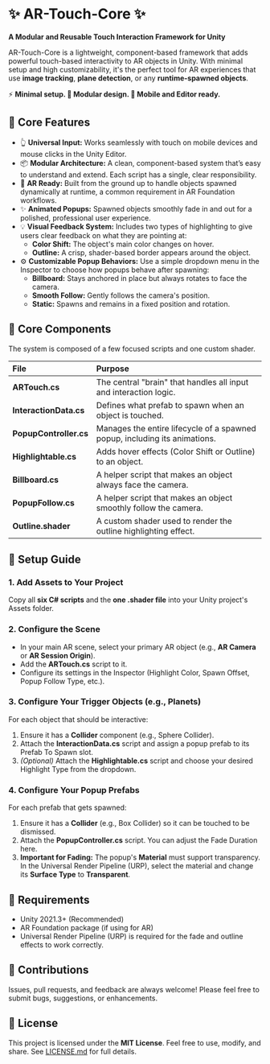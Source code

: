 # **✨ AR-Touch-Core ✨**

**A Modular and Reusable Touch Interaction Framework for Unity**

AR-Touch-Core is a lightweight, component-based framework that adds powerful touch-based interactivity to AR objects in Unity. With minimal setup and high customizability, it's the perfect tool for AR experiences that use **image tracking**, **plane detection**, or any **runtime-spawned objects**.

⚡ **Minimal setup. 🔁 Modular design. 📱 Mobile and Editor ready.**

## **🌟 Core Features**

* 👆 **Universal Input:** Works seamlessly with touch on mobile devices and mouse clicks in the Unity Editor.  
* 📦 **Modular Architecture:** A clean, component-based system that’s easy to understand and extend. Each script has a single, clear responsibility.  
* 📱 **AR Ready:** Built from the ground up to handle objects spawned dynamically at runtime, a common requirement in AR Foundation workflows.  
* ✨ **Animated Popups:** Spawned objects smoothly fade in and out for a polished, professional user experience.  
* 💡 **Visual Feedback System:** Includes two types of highlighting to give users clear feedback on what they are pointing at:  
  * **Color Shift:** The object's main color changes on hover.  
  * **Outline:** A crisp, shader-based border appears around the object.  
* ⚙️ **Customizable Popup Behaviors:** Use a simple dropdown menu in the Inspector to choose how popups behave after spawning:  
  * **Billboard:** Stays anchored in place but always rotates to face the camera.  
  * **Smooth Follow:** Gently follows the camera's position.  
  * **Static:** Spawns and remains in a fixed position and rotation.

## 

## 

## 

## 

## 

## 

## **🧩 Core Components**

The system is composed of a few focused scripts and one custom shader.

| File | Purpose |
| :---- | :---- |
| **ARTouch.cs** | The central "brain" that handles all input and interaction logic. |
| **InteractionData.cs** | Defines what prefab to spawn when an object is touched. |
| **PopupController.cs** | Manages the entire lifecycle of a spawned popup, including its animations. |
| **Highlightable.cs** | Adds hover effects (Color Shift or Outline) to an object. |
| **Billboard.cs** | A helper script that makes an object always face the camera. |
| **PopupFollow.cs** | A helper script that makes an object smoothly follow the camera. |
| **Outline.shader** | A custom shader used to render the outline highlighting effect. |

## **🚀 Setup Guide**

### **1\. Add Assets to Your Project**

Copy all **six C\# scripts** and the **one .shader file** into your Unity project's Assets folder.

### **2\. Configure the Scene**

* In your main AR scene, select your primary AR object (e.g., **AR Camera** or **AR Session Origin**).  
* Add the **ARTouch.cs** script to it.  
* Configure its settings in the Inspector (Highlight Color, Spawn Offset, Popup Follow Type, etc.).

### 

### 

### **3\. Configure Your Trigger Objects (e.g., Planets)**

For each object that should be interactive:

1. Ensure it has a **Collider** component (e.g., Sphere Collider).  
2. Attach the **InteractionData.cs** script and assign a popup prefab to its Prefab To Spawn slot.  
3. *(Optional)* Attach the **Highlightable.cs** script and choose your desired Highlight Type from the dropdown.

### **4\. Configure Your Popup Prefabs**

For each prefab that gets spawned:

1. Ensure it has a **Collider** (e.g., Box Collider) so it can be touched to be dismissed.  
2. Attach the **PopupController.cs** script. You can adjust the Fade Duration here.  
3. **Important for Fading:** The popup's **Material** must support transparency. In the Universal Render Pipeline (URP), select the material and change its **Surface Type** to **Transparent**.

## **🔧 Requirements**

* Unity 2021.3+ (Recommended)  
* AR Foundation package (if using for AR)  
* Universal Render Pipeline (URP) is required for the fade and outline effects to work correctly.

## **🙌 Contributions**

Issues, pull requests, and feedback are always welcome\! Please feel free to submit bugs, suggestions, or enhancements.

## **📜 License**

This project is licensed under the **MIT License**. Feel free to use, modify, and share. See [LICENSE.md](http://docs.google.com/LICENSE.md) for full details.